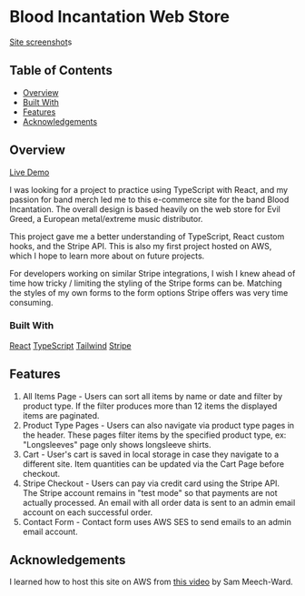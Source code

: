 # Blood Incantation Web Store

[Site screenshot](screenshot.png)s

## Table of Contents

- [Overview](#overview)
- [Built With](#built-with)
- [Features](#features)
- [Acknowledgements](#acknowledgements)

## Overview

[Live Demo](https://fakebloodstore.xyz)

I was looking for a project to practice using TypeScript with React, and my
passion for band merch led me to this e-commerce site for the band Blood
Incantation. The overall design is based heavily on the web store for Evil
Greed, a European metal/extreme music distributor.

This project gave me a better understanding of TypeScript, React custom hooks,
and the Stripe API. This is also my first project hosted on AWS, which I hope to
learn more about on future projects.

For developers working on similar Stripe integrations, I wish I knew ahead of time
how tricky / limiting the styling of the Stripe forms can be. Matching the styles
of my own forms to the form options Stripe offers was very time consuming.

### Built With

[React](https://react.dev/)
[TypeScript](https://www.typescriptlang.org/)
[Tailwind](https://www.tailwindcss.com)
[Stripe](https://www.stripe.com)

## Features

1. All Items Page - Users can sort all items by name or date and filter by product type.
   If the filter produces more than 12 items the displayed items are paginated.
2. Product Type Pages - Users can also navigate via product type pages in the header.
   These pages filter items by the specified product type, ex: "Longsleeves" page only shows
   longsleeve shirts.
3. Cart - User's cart is saved in local storage in case they navigate to a different site.
   Item quantities can be updated via the Cart Page before checkout.
4. Stripe Checkout - Users can pay via credit card using the Stripe API. The Stripe account
   remains in "test mode" so that payments are not actually processed. An email with all
   order data is sent to an admin email account on each successful order.
5. Contact Form - Contact form uses AWS SES to send emails to an admin email account.

## Acknowledgements

I learned how to host this site on AWS from [this video](https://www.youtube.com/watch?v=lPVgfSXTE1Y&t=472s) by Sam Meech-Ward.

